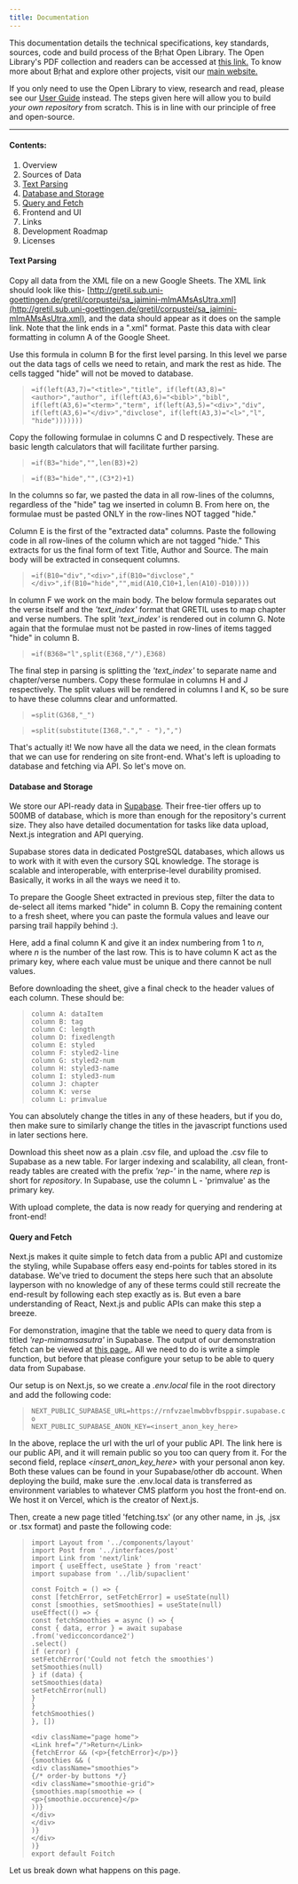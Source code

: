 ```yaml
---
title: Documentation
---
```


This documentation details the technical specifications, key standards, sources, code and build process of the Bṛhat Open Library. The Open Library's PDF collection and readers can be accessed at [this link.](https://brhat.in/bol) To know more about Bṛhat and explore other projects, visit our [main website.](https://brhat.in)

If you only need to use the Open Library to view, research and read, please see our [User Guide](#) instead. The steps given here will allow you to build *your own repository* from scratch. This is in line with our principle of free and open-source. 

---

#### Contents:
1. Overview
2. Sources of Data
3. [Text Parsing](/docs/documentation/#text-parsing)
4. [Database and Storage](/docs/documentation/#database-and-storage)
5. [Query and Fetch](/docs/documentation/#query-and-fetch)
6. Frontend and UI
7. Links
8. Development Roadmap
9. Licenses

#### Text Parsing

Copy all data from the XML file on a new Google Sheets. The XML link should look like this- [http://gretil.sub.uni-goettingen.de/gretil/corpustei/sa_jaimini-mImAMsAsUtra.xml](http://gretil.sub.uni-goettingen.de/gretil/corpustei/sa_jaimini-mImAMsAsUtra.xml), and the data should appear as it does on the sample link. Note that the link ends in a ".xml" format. Paste this data with clear formatting in column A of the Google Sheet.

Use this formula in column B for the first level parsing. In this level we parse out the data tags of cells we need to retain, and mark the rest as hide. The cells tagged "hide" will not be moved to database.

> ``
> =if(left(A3,7)="<title>","title",
> if(left(A3,8)="<author>","author",
> if(left(A3,6)="<bibl>","bibl",
> if(left(A3,6)="<term>","term",
> if(left(A3,5)="<div>","div",
> if(left(A3,6)="</div>","divclose",
> if(left(A3,3)="<l>","l",
> "hide")))))))
> ``

Copy the following formulae in columns C and D respectively. These are basic length calculators that will facilitate further parsing.

> ``
> =if(B3="hide","",len(B3)+2)
> ``

> ``
> =if(B3="hide","",(C3*2)+1)
> ``

In the columns so far, we pasted the data in all row-lines of the columns, regardless of the "hide" tag we inserted in column B. From here on, the formulae must be pasted ONLY in the row-lines NOT tagged "hide."

Column E is the first of the "extracted data" columns. Paste the following code in all row-lines of the column which are not tagged "hide." This extracts for us the final form of text Title, Author and Source. The main body will be extracted in consequent columns.

> ``
> =if(B10="div","<div>",if(B10="divclose","</div>",if(B10="hide","",mid(A10,C10+1,len(A10)-D10))))
> ``

In column F we work on the main body. The below formula separates out the verse itself and the *'text_index'* format that GRETIL uses to map chapter and verse numbers. The split *'text_index'* is rendered out in column G. Note again that the formulae must not be pasted in row-lines of items tagged "hide" in column B.

> ``
> =if(B368="l",split(E368,"/"),E368)
> ``

The final step in parsing is splitting the *'text_index'* to separate name and chapter/verse numbers. Copy these formulae in columns H and J respectively. The split values will be rendered in columns I and K, so be sure to have these columns clear and unformatted.

> ``
> =split(G368,"_")  
> ``

> ``
> =split(substitute(I368,"."," - "),",")
> ``

That's actually it! We now have all the data we need, in the clean formats that we can use for rendering on site front-end. What's left is uploading to database and fetching via API. So let's move on. 

#### Database and Storage

We store our API-ready data in [Supabase](https://supabase.com/). Their free-tier offers up to 500MB of database, which is more than enough for the repository's current size. They also have detailed documentation for tasks like data upload, Next.js integration and API querying.

Supabase stores data in dedicated PostgreSQL databases, which allows us to work with it with even the cursory SQL knowledge. The storage is scalable and interoperable, with enterprise-level durability promised. Basically, it works in all the ways we need it to. 

To prepare the Google Sheet extracted in previous step, filter the data to de-select all items marked "hide" in column B. Copy the remaining content to a fresh sheet, where you can paste the formula values and leave our parsing trail happily behind :). 

Here, add a final column K and give it an index numbering from 1 to *n*, where *n* is the number of the last row. This is to have column K act as the primary key, where each value must be unique and there cannot be null values.

Before downloading the sheet, give a final check to the header values of each column. These should be:

> `` column A: dataItem ``   
> `` column B: tag ``   
> `` column C: length ``   
> `` column D: fixedlength ``   
> `` column E: styled ``   
> `` column F: styled2-line ``   
> `` column G: styled2-num ``   
> `` column H: styled3-name ``   
> `` column I: styled3-num ``   
> `` column J: chapter ``   
> `` column K: verse ``   
> `` column L: primvalue ``

You can absolutely change the titles in any of these headers, but if you do, then make sure to similarly change the titles in the javascript functions used in later sections here. 

Download this sheet now as a plain .csv file, and upload the .csv file to Supabase as a new table. For larger indexing and scalability, all clean, front-ready tables are created with the prefix *'rep-'* in the name, where *rep* is short for *repository*. In Supabase, use the column L - 'primvalue' as the primary key. 

With upload complete, the data is now ready for querying and rendering at front-end! 

#### Query and Fetch

Next.js makes it quite simple to fetch data from a public API and customize the styling, while Supabase offers easy end-points for tables stored in its database. We've tried to document the steps here such that an absolute layperson with no knowledge of any of these terms could still recreate the end-result by following each step exactly as is. But even a bare understanding of React, Next.js and public APIs can make this step a breeze. 

For demonstration, imagine that the table we need to query data from is titled *'rep-mimamsasutra'* in Supabase. The output of our demonstration fetch can be viewed at [this page.](/#fetching). All we need to do is write a simple function, but before that please configure your setup to be able to query data from Supabase.

Our setup is on Next.js, so we create a *.env.local* file in the root directory and add the following code:

> `` NEXT_PUBLIC_SUPABASE_URL=https://rnfvzaelmwbbvfbsppir.supabase.co ``   
> `` NEXT_PUBLIC_SUPABASE_ANON_KEY=<insert_anon_key_here> ``

In the above, replace the url with the url of your public API. The link here is our public API, and it will remain public so you too can query from it. For the second field, replace *<insert_anon_key_here>* with your personal anon key. Both these values can be found in your Supabase/other db account. When deploying the build, make sure the .env.local data is transferred as environment variables to whatever CMS platform you host the front-end on. We host it on Vercel, which is the creator of Next.js. 

Then, create a new page titled 'fetching.tsx' (or any other name, in .js, .jsx or .tsx format) and paste the following code: 

> ```
> import Layout from '../components/layout'   
> import Post from '../interfaces/post'   
> import Link from 'next/link'   
> import { useEffect, useState } from 'react'   
> import supabase from '../lib/supaclient'   
> ```
> ```  
> const Foitch = () => {   
> const [fetchError, setFetchError] = useState(null)   
> const [smoothies, setSmoothies] = useState(null)   
> useEffect(() => {   
> const fetchSmoothies = async () => {   
> const { data, error } = await supabase   
> .from('vedicconcordance2')   
> .select()   
> if (error) {   
> setFetchError('Could not fetch the smoothies')   
> setSmoothies(null)   
> } if (data) {   
> setSmoothies(data)   
> setFetchError(null)   
> }   
> }   
> fetchSmoothies()   
> }, [])
> ```  
> ``` return (   
> <div className="page home">   
> <Link href="/">Return</Link>   
> {fetchError && (<p>{fetchError}</p>)}   
> {smoothies && (   
> <div className="smoothies">   
> {/* order-by buttons */}   
> <div className="smoothie-grid">   
> {smoothies.map(smoothie => (   
> <p>{smoothie.occurence}</p>   
> ))}   
> </div>   
> </div>   
> )}   
> </div>   
> )} 
> export default Foitch

Let us break down what happens on this page. 
